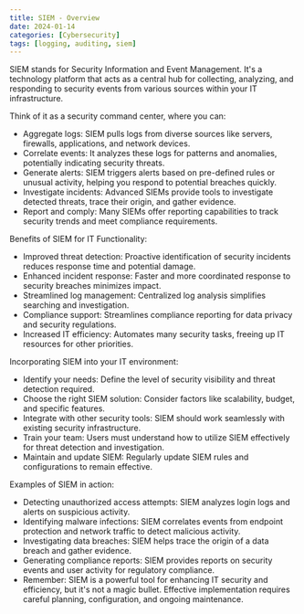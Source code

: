 ```yaml
---
title: SIEM - Overview
date: 2024-01-14
categories: [Cybersecurity]
tags: [logging, auditing, siem] 
---
```


SIEM stands for Security Information and Event Management. It's a technology platform that acts as a central hub for collecting, analyzing, and responding to security events from various sources within your IT infrastructure.

Think of it as a security command center, where you can:

- Aggregate logs: SIEM pulls logs from diverse sources like servers, firewalls, applications, and network devices.
- Correlate events: It analyzes these logs for patterns and anomalies, potentially indicating security threats.
- Generate alerts: SIEM triggers alerts based on pre-defined rules or unusual activity, helping you respond to potential breaches quickly.
- Investigate incidents: Advanced SIEMs provide tools to investigate detected threats, trace their origin, and gather evidence.
- Report and comply: Many SIEMs offer reporting capabilities to track security trends and meet compliance requirements.

Benefits of SIEM for IT Functionality:

- Improved threat detection: Proactive identification of security incidents reduces response time and potential damage.
- Enhanced incident response: Faster and more coordinated response to security breaches minimizes impact.
- Streamlined log management: Centralized log analysis simplifies searching and investigation.
- Compliance support: Streamlines compliance reporting for data privacy and security regulations.
- Increased IT efficiency: Automates many security tasks, freeing up IT resources for other priorities.

Incorporating SIEM into your IT environment:

- Identify your needs: Define the level of security visibility and threat detection required.
- Choose the right SIEM solution: Consider factors like scalability, budget, and specific features.
- Integrate with other security tools: SIEM should work seamlessly with existing security infrastructure.
- Train your team: Users must understand how to utilize SIEM effectively for threat detection and investigation.
- Maintain and update SIEM: Regularly update SIEM rules and configurations to remain effective.

Examples of SIEM in action:

- Detecting unauthorized access attempts: SIEM analyzes login logs and alerts on suspicious activity.
- Identifying malware infections: SIEM correlates events from endpoint protection and network traffic to detect malicious activity.
- Investigating data breaches: SIEM helps trace the origin of a data breach and gather evidence.
- Generating compliance reports: SIEM provides reports on security events and user activity for regulatory compliance.
- Remember: SIEM is a powerful tool for enhancing IT security and efficiency, but it's not a magic bullet. Effective implementation requires careful planning, configuration, and ongoing maintenance.
